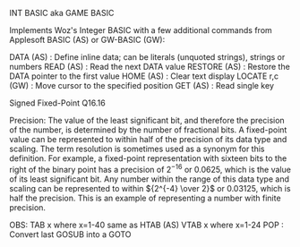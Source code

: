 INT BASIC aka GAME BASIC

Implements Woz's Integer BASIC with a few additional commands from Applesoft
BASIC (AS) or GW-BASIC (GW):

DATA (AS) : Define inline data; can be literals (unquoted strings), strings or numbers
READ (AS) : Read the next DATA value
RESTORE (AS) : Restore the DATA pointer to the first value
HOME (AS) : Clear text display
LOCATE r,c (GW) : Move cursor to the specified position
GET (AS) : Read single key

Signed Fixed-Point Q16.16

Precision: The value of the least significant bit, and therefore the precision of the number, is determined by the number of fractional bits. A fixed-point value can be represented to within half of the precision of its data type and scaling. The term resolution is sometimes used as a synonym for this definition. For example, a fixed-point representation with sixteen bits to the right of the binary point has a precision of $2^{-16}$ or 0.0625, which is the value of its least significant bit. Any number within the range of this data type and scaling can be represented to within ${2^{-4} \over 2}$ or 0.03125, which is half the precision. This is an example of representing a number with finite precision.


OBS:
TAB x where x=1-40 same as HTAB (AS)
VTAB x where x=1-24
POP : Convert last GOSUB into a GOTO
